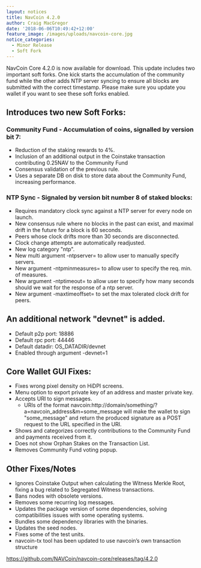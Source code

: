 ```yaml
---
layout: notices
title: NavCoin 4.2.0
author: Craig MacGregor
date: '2018-06-06T10:49:42+12:00'
feature_image: /images/uploads/navcoin-core.jpg
notice_categories:
  - Minor Release
  - Soft Fork
---
```

NavCoin Core 4.2.0 is now available for download. This  update includes two important soft forks. One kick starts the accumulation of the community fund while the other adds NTP server syncing to ensure all blocks are submitted with the correct timestamp. Please make sure you update you wallet if you want to see these soft forks enabled.
<!--more-->

## Introduces two new Soft Forks:

### Community Fund - Accumulation of coins, signalled by version bit 7:

* Reduction of the staking rewards to 4%.
* Inclusion of an additional output in the Coinstake transaction contributing 0.25NAV to the Community Fund
* Consensus validation of the previous rule.
* Uses a separate DB on disk to store data about the Community Fund, increasing performance.

### NTP Sync - Signaled by version bit number 8 of staked blocks:

* Requires mandatory clock sync against a NTP server for every node on launch.
* New consensus rule where no blocks in the past can exist, and maximal drift in the future for a block is 60 seconds.
* Peers whose clock drifts more than 30 seconds are disconnected.
* Clock change attempts are automatically readjusted.
* New log category "ntp".
* New multi argument -ntpserver= to allow user to manually specify servers.
* New argument -ntpminmeasures= to allow user to specify the req. min. of measures.
* New argument -ntptimeout= to allow user to specify how many seconds should we wait for the response of a ntp server.
* New argument -maxtimeoffset= to set the max tolerated clock drift for peers.

## An additional network "devnet" is added.

* Default p2p port: 18886
* Default rpc port: 44446
* Default datadir: OS_DATADIR/devnet
* Enabled through argument -devnet=1

## Core Wallet GUI Fixes:

* Fixes wrong pixel density on HiDPI screens.
* Menu option to export private key of an address and master private key.
* Accepts URI to sign messages.
  * URIs of the format navcoin:http://domain/something/?a=navcoin_address&m=some_message will make the wallet to sign "some_message" and return the produced signature as a POST request to the URL specified in the URI.
* Shows and categorizes correctly contributions to the Community Fund and payments received from it.
* Does not show Orphan Stakes on the Transaction List.
* Removes Community Fund voting popup.

## Other Fixes/Notes

* Ignores Coinstake Output when calculating the Witness Merkle Root, fixing a bug related to Segregated Witness transactions.
* Bans nodes with obsolete versions.
* Removes some recurring log messages.
* Updates the package version of some dependencies, solving compatibilities issues with some operating systems.
* Bundles some dependency libraries with the binaries.
* Updates the seed nodes.
* Fixes some of the test units.
* navcoin-tx tool has been updated to use navcoin’s own transaction structure

<https://github.com/NAVCoin/navcoin-core/releases/tag/4.2.0>
